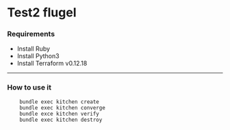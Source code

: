 # Test2 flugel

###  Requirements
- Install Ruby
- Install Python3
- Install Terraform v0.12.18
------------
### How to use it
```
    bundle exec kitchen create
    bundle exec kitchen converge
    bundle exce kitchen verify
    bundle exec kitchen destroy
 ```
